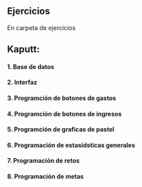 ## Ejercicios
En carpeta de ejercicios
## Kaputt:
#### 1. Base de datos
#### 2. Interfaz
#### 3. Programción de botones de gastos
#### 4. Programción de botones de ingresos
#### 5. Programción de graficas de pastel
#### 6. Programación de estasídsticas generales
#### 7. Programación de retos
#### 8. Programación de metas
